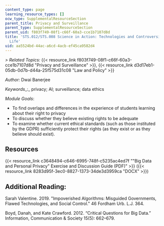 ```yaml
---
content_type: page
learning_resource_types: []
ocw_type: SupplementalResourceSection
parent_title: Privacy and Surveillance
parent_type: SupplementalResourceSection
parent_uid: f803f749-08f1-c66f-60a3-cce1b7107d8d
title: 'STS.012/STS.008 Science in Action: Technologies and Controversies in Everyday
  Life'
uid: aa5524bd-44ac-a6cd-4acb-ef45ca9582d4
---
```


_\> Related Topics:_ {{< resource_link f803f749-08f1-c66f-60a3-cce1b7107d8d "Privacy and Surveillance" >}}, {{< resource_link d3d17eb1-05db-0d7b-d44a-25f575d31c08 "Law and Policy" >}}

_Author:_ Dwai Banerjee

_Keywords__:_ privacy; AI; surveillance; data ethics

_Module Goals_:

*   To find overlaps and differences in the experience of students learning about their right to privacy
*   To discuss whether they believe existing rights to be adequate
*   To examine whether current ethical standards (such as those instituted by the GDPR) sufficiently protect their rights (as they exist or as they believe should exist).

Resources
---------

{{< resource_link c3648494-c646-6995-748f-c5235ac4ed7f "\"Big Data and Personal Privacy\" Exercise and Discussion Guide (PDF)" >}} ({{< resource_link 8283d95f-3ec0-8827-1373-34de3d3959ca "DOCX" >}})

Additional Reading:
-------------------

Sarah Valentine. 2019. "Impoverished Algorithms: Misguided Governments, Flawed Technologies, and Social Control." 46 Fordham Urb. L.J. 364.

Boyd, Danah, and Kate Crawford. 2012. “Critical Questions for Big Data.” Information, Communication & Society 15(5): 662–679.